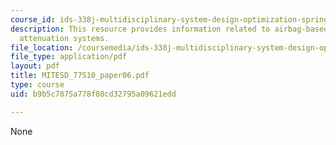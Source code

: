 ```yaml
---
course_id: ids-338j-multidisciplinary-system-design-optimization-spring-2010
description: This resource provides information related to airbag-based crew impact
  attenuation systems.
file_location: /coursemedia/ids-338j-multidisciplinary-system-design-optimization-spring-2010/b9b5c7875a778f08cd32795a09621edd_MITESD_77S10_paper06.pdf
file_type: application/pdf
layout: pdf
title: MITESD_77S10_paper06.pdf
type: course
uid: b9b5c7875a778f08cd32795a09621edd

---
```

None